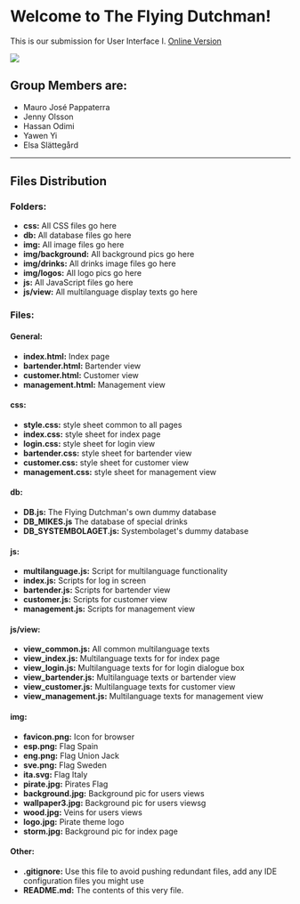 <h1>Welcome to The Flying Dutchman!</h1>

<p>This is our submission for User Interface I. <a href="http://http://www.engpappa.com/dutchman">Online Version</a></p>

<img src="https://i.imgur.com/UZSXGaC.png">

<h2>Group Members are:</h2>
<ul>
    <li>Mauro José Pappaterra</li>
    <li>Jenny Olsson</li>
    <li>Hassan Odimi</li>
    <li>Yawen Yi</li>
    <li>Elsa Slättegård</li>
</ul>

<hr>

<h2>Files Distribution</h2>

<h3>Folders:</h3>
<ul>
    <li><b>css:</b> All CSS files go here</li>
    <li><b>db:</b> All database files go here</li>
    <li><b>img:</b> All image files go here</li>
    <li><b>img/background:</b> All background pics go here</li>
    <li><b>img/drinks:</b> All drinks image files go here</li>
    <li><b>img/logos:</b> All logo pics go here</li>
    <li><b>js:</b> All JavaScript files go here</li>
    <li><b>js/view:</b> All multilanguage display texts go here</li>
</ul>

<h3>Files:</h3>

<h4>General:</h4>
<ul>
    <li><b>index.html:</b> Index page</li>
    <li><b>bartender.html:</b> Bartender view</li>
    <li><b>customer.html:</b> Customer view</li>
    <li><b>management.html:</b> Management view</li>
</ul>

<h4>css:</h4>
<ul>
    <li><b>style.css:</b> style sheet common to all pages</li>
    <li><b>index.css:</b> style sheet for index page</li>
    <li><b>login.css:</b> style sheet for login view</li>
    <li><b>bartender.css:</b> style sheet for bartender view</li>
    <li><b>customer.css:</b> style sheet for customer view</li>
    <li><b>management.css:</b> style sheet for management view</li>
</ul>

<h4>db:</h4>
<ul>
    <li><b>DB.js:</b> The Flying Dutchman's own dummy database</li>
    <li><b>DB_MIKES.js</b> The database of special drinks</li>
    <li><b>DB_SYSTEMBOLAGET.js:</b> Systembolaget's dummy database</li>
</ul>

<h4>js:</h4>
<ul>
    <li><b>multilanguage.js:</b> Script for multilanguage functionality</li>
    <li><b>index.js:</b> Scripts for log in screen</li>
    <li><b>bartender.js:</b> Scripts for bartender view</li>
    <li><b>customer.js:</b> Scripts for customer view</li>
    <li><b>management.js:</b> Scripts for management view</li>
</ul>

<h4>js/view:</h4>
<ul>
    <li><b>view_common.js:</b> All common multilanguage texts</li>
    <li><b>view_index.js:</b> Multilanguage texts for for index page</li>
    <li><b>view_login.js:</b> Multilanguage texts for for login dialogue box</li>
    <li><b>view_bartender.js:</b> Multilanguage texts or bartender view</li>
    <li><b>view_customer.js:</b> Multilanguage texts for customer view</li>
    <li><b>view_management.js:</b> Multilanguage texts for management view</li>
</ul>

<h4>img:</h4>
<ul>
    <li><b>favicon.png:</b> Icon for browser</li>
    <li><b>esp.png:</b> Flag Spain</li>
    <li><b>eng.png:</b> Flag Union Jack</li>
    <li><b>sve.png:</b> Flag Sweden</li>
    <li><b>ita.svg:</b> Flag Italy</li>
    <li><b>pirate.jpg:</b> Pirates Flag</li>
    <li><b>background.jpg:</b> Background pic for users views</li>
    <li><b>wallpaper3.jpg:</b> Background pic for users viewsg</li>
    <li><b>wood.jpg:</b> Veins for users views</li>
    <li><b>logo.jpg:</b> Pirate theme logo</li>
    <li><b>storm.jpg:</b> Background pic for index page</li>


</ul>

<h4>Other:</h4>
<ul>
    <li><b>.gitignore:</b> Use this file to avoid pushing redundant files, add any IDE configuration files you might use </li>
    <li><b>README.md:</b> The contents of this very file.</li>
</ul>



